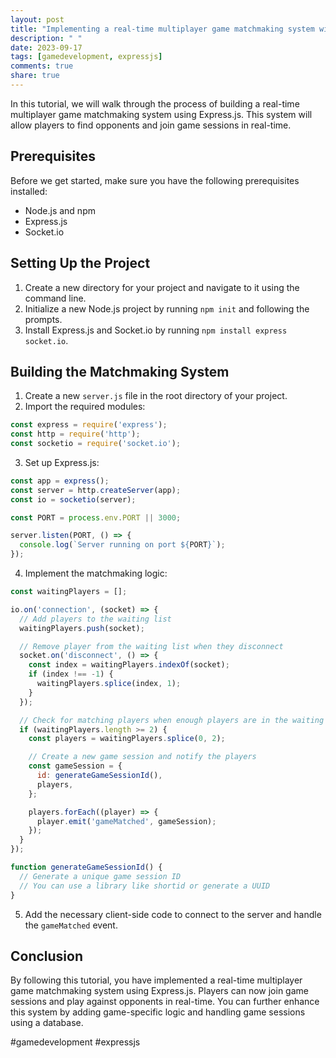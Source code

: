 ```yaml
---
layout: post
title: "Implementing a real-time multiplayer game matchmaking system with Express.js"
description: " "
date: 2023-09-17
tags: [gamedevelopment, expressjs]
comments: true
share: true
---
```


In this tutorial, we will walk through the process of building a real-time multiplayer game matchmaking system using Express.js. This system will allow players to find opponents and join game sessions in real-time.

## Prerequisites
Before we get started, make sure you have the following prerequisites installed:

- Node.js and npm
- Express.js
- Socket.io

## Setting Up the Project
1. Create a new directory for your project and navigate to it using the command line.
2. Initialize a new Node.js project by running `npm init` and following the prompts.
3. Install Express.js and Socket.io by running `npm install express socket.io`.

## Building the Matchmaking System
1. Create a new `server.js` file in the root directory of your project.
2. Import the required modules:
```javascript
const express = require('express');
const http = require('http');
const socketio = require('socket.io');
```
3. Set up Express.js:
```javascript
const app = express();
const server = http.createServer(app);
const io = socketio(server);

const PORT = process.env.PORT || 3000;

server.listen(PORT, () => {
  console.log(`Server running on port ${PORT}`);
});
```

4. Implement the matchmaking logic:
```javascript
const waitingPlayers = [];

io.on('connection', (socket) => {
  // Add players to the waiting list
  waitingPlayers.push(socket);

  // Remove player from the waiting list when they disconnect
  socket.on('disconnect', () => {
    const index = waitingPlayers.indexOf(socket);
    if (index !== -1) {
      waitingPlayers.splice(index, 1);
    }
  });

  // Check for matching players when enough players are in the waiting list
  if (waitingPlayers.length >= 2) {
    const players = waitingPlayers.splice(0, 2);

    // Create a new game session and notify the players
    const gameSession = {
      id: generateGameSessionId(),
      players,
    };

    players.forEach((player) => {
      player.emit('gameMatched', gameSession);
    });
  }
});

function generateGameSessionId() {
  // Generate a unique game session ID
  // You can use a library like shortid or generate a UUID
}
```

5. Add the necessary client-side code to connect to the server and handle the `gameMatched` event.

## Conclusion
By following this tutorial, you have implemented a real-time multiplayer game matchmaking system using Express.js. Players can now join game sessions and play against opponents in real-time. You can further enhance this system by adding game-specific logic and handling game sessions using a database.

#gamedevelopment #expressjs